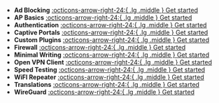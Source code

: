 <div class="grid cards" markdown>

- __Ad Blocking__ [:octicons-arrow-right-24:{ .lg .middle } Get started](adblock.md)
- __AP Basics__ [:octicons-arrow-right-24:{ .lg .middle } Get started](ap-basics.md)
- __Authentication__ [:octicons-arrow-right-24:{ .lg .middle } Get started](authentication.md)
- __Captive Portals__ [:octicons-arrow-right-24:{ .lg .middle } Get started](captive.md)
- __Custom Plugins__ [:octicons-arrow-right-24:{ .lg .middle } Get started](custom-plugins.md)
- __Firewall__ [:octicons-arrow-right-24:{ .lg .middle } Get started](firewall.md)
- __Minimal Writing__ [:octicons-arrow-right-24:{ .lg .middle } Get started](minwrite.md)
- __Open VPN Client__ [:octicons-arrow-right-24:{ .lg .middle } Get started](openvpn.md)
- __Speed Testing__ [:octicons-arrow-right-24:{ .lg .middle } Get started](speedtest.md)
- __WiFI Repeater__ [:octicons-arrow-right-24:{ .lg .middle } Get started](repeater.md)
- __Translations__ [:octicons-arrow-right-24:{ .lg .middle } Get started](translations.md)
- __WireGuard__ [:octicons-arrow-right-24:{ .lg .middle } Get started](wireguard.md)

</div>
